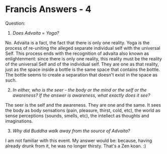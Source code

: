 # Francis Answers - 4

Question:

1. _Does Advaita = Yoga?_

No. Advaita is a fact, the fact that there is only one reality. Yoga is the process of re-uniting the alleged separate individual self with the universal Self. This process ends with the recognition of advaita also known as enlightenment: since there is only one reality, this reality must be the reality of the universal Self and of the individual self. They are one as that reality, just as the space inside a bottle is the same space that contains the bottle. The bottle seems to create a separation that doesn't exist in the space as such. 

2. _In either, who is the seer - the body or the mind or the self or the awareness? If the answer is awareness, what exactly does it see?_

The seer is the self and the awareness. They are one and the same. It sees the body as body sensations (pain, pleasure, thirst, cold, etc), the world as sense perceptions (sounds, smells, etc), the intellect as thoughts and imaginations.

3. _Why did Buddha walk away from the source of Advaita?_

I am not familiar with this event. My answer would be: because, having already drunk from it, he was no longer thirsty. That's a Zen koan. :) 

